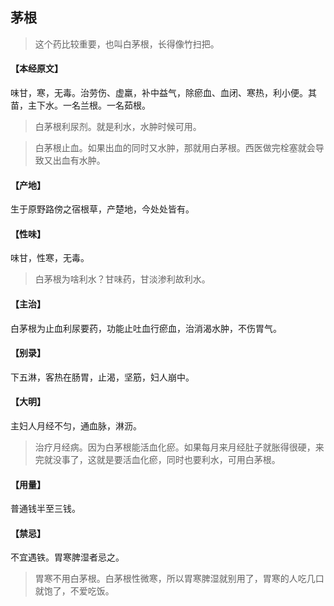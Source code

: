 ## 茅根

> 这个药比较重要，也叫白茅根，长得像竹扫把。

#### 【本经原文】
味甘，寒，无毒。治劳伤、虚羸，补中益气，除瘀血、血闭、寒热，利小便。其苗，主下水。一名兰根。一名茹根。

> 白茅根利尿剂。就是利水，水肿时候可用。

> 白茅根止血。如果出血的同时又水肿，那就用白茅根。西医做完栓塞就会导致又出血有水肿。

#### 【产地】
生于原野路傍之宿根草，产楚地，今处处皆有。
#### 【性味】
味甘，性寒，无毒。

> 白茅根为啥利水？甘味药，甘淡渗利故利水。

#### 【主治】
白茅根为止血利尿要药，功能止吐血行瘀血，治消渴水肿，不伤胃气。
#### 【别录】
下五淋，客热在肠胃，止渴，坚筋，妇人崩中。
#### 【大明】
主妇人月经不匀，通血脉，淋沥。

> 治疗月经病。因为白茅根能活血化瘀。如果每月来月经肚子就胀得很硬，来完就没事了，这就是要活血化瘀，同时也要利水，可用白茅根。

#### 【用量】
普通钱半至三钱。
#### 【禁忌】
不宜遇铁。胃寒脾湿者忌之。

> 胃寒不用白茅根。白茅根性微寒，所以胃寒脾湿就别用了，胃寒的人吃几口就饱了，不爱吃饭。